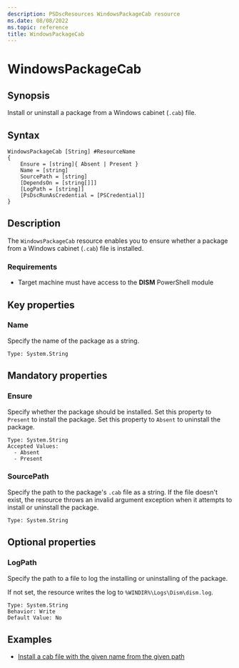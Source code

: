 ```yaml
---
description: PSDscResources WindowsPackageCab resource
ms.date: 08/08/2022
ms.topic: reference
title: WindowsPackageCab
---
```


# WindowsPackageCab

## Synopsis

Install or uninstall a package from a Windows cabinet (`.cab`) file.

## Syntax

```Syntax
WindowsPackageCab [String] #ResourceName
{
    Ensure = [string]{ Absent | Present }
    Name = [string]
    SourcePath = [string]
    [DependsOn = [string[]]]
    [LogPath = [string]]
    [PsDscRunAsCredential = [PSCredential]]
}
```

## Description

The `WindowsPackageCab` resource enables you to ensure whether a package from a Windows cabinet
(`.cab`) file is installed.

### Requirements

- Target machine must have access to the **DISM** PowerShell module

## Key properties

### Name

Specify the name of the package as a string.

```
Type: System.String
```

## Mandatory properties

### Ensure

Specify whether the package should be installed. Set this property to `Present` to install the
package. Set this property to `Absent` to uninstall the package.

```
Type: System.String
Accepted Values:
  - Absent
  - Present
```

### SourcePath

Specify the path to the package's `.cab` file as a string. If the file doesn't exist, the resource
throws an invalid argument exception when it attempts to install or uninstall the package.

```
Type: System.String
```

## Optional properties

### LogPath

Specify the path to a file to log the installing or uninstalling of the package.

If not set, the resource writes the log to `%WINDIR%\Logs\Dism\dism.log`.

```
Type: System.String
Behavior: Write
Default Value: No
```

## Examples

- [Install a cab file with the given name from the given path][1]

<!-- Reference Links -->

[1]: Install.md
